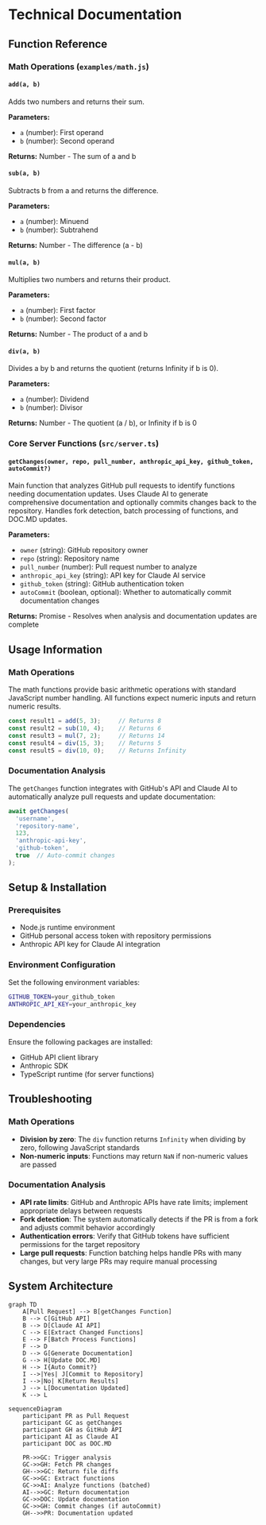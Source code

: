 # Technical Documentation

## Function Reference

### Math Operations (`examples/math.js`)

#### `add(a, b)`
Adds two numbers and returns their sum.

**Parameters:**
- `a` (number): First operand
- `b` (number): Second operand

**Returns:** Number - The sum of a and b

#### `sub(a, b)`
Subtracts b from a and returns the difference.

**Parameters:**
- `a` (number): Minuend
- `b` (number): Subtrahend

**Returns:** Number - The difference (a - b)

#### `mul(a, b)`
Multiplies two numbers and returns their product.

**Parameters:**
- `a` (number): First factor
- `b` (number): Second factor

**Returns:** Number - The product of a and b

#### `div(a, b)`
Divides a by b and returns the quotient (returns Infinity if b is 0).

**Parameters:**
- `a` (number): Dividend
- `b` (number): Divisor

**Returns:** Number - The quotient (a / b), or Infinity if b is 0

### Core Server Functions (`src/server.ts`)

#### `getChanges(owner, repo, pull_number, anthropic_api_key, github_token, autoCommit?)`
Main function that analyzes GitHub pull requests to identify functions needing documentation updates. Uses Claude AI to generate comprehensive documentation and optionally commits changes back to the repository. Handles fork detection, batch processing of functions, and DOC.MD updates.

**Parameters:**
- `owner` (string): GitHub repository owner
- `repo` (string): Repository name
- `pull_number` (number): Pull request number to analyze
- `anthropic_api_key` (string): API key for Claude AI service
- `github_token` (string): GitHub authentication token
- `autoCommit` (boolean, optional): Whether to automatically commit documentation changes

**Returns:** Promise - Resolves when analysis and documentation updates are complete

## Usage Information

### Math Operations
The math functions provide basic arithmetic operations with standard JavaScript number handling. All functions expect numeric inputs and return numeric results.

```javascript
const result1 = add(5, 3);     // Returns 8
const result2 = sub(10, 4);    // Returns 6
const result3 = mul(7, 2);     // Returns 14
const result4 = div(15, 3);    // Returns 5
const result5 = div(10, 0);    // Returns Infinity
```

### Documentation Analysis
The `getChanges` function integrates with GitHub's API and Claude AI to automatically analyze pull requests and update documentation:

```typescript
await getChanges(
  'username',
  'repository-name',
  123,
  'anthropic-api-key',
  'github-token',
  true  // Auto-commit changes
);
```

## Setup & Installation

### Prerequisites
- Node.js runtime environment
- GitHub personal access token with repository permissions
- Anthropic API key for Claude AI integration

### Environment Configuration
Set the following environment variables:
```bash
GITHUB_TOKEN=your_github_token
ANTHROPIC_API_KEY=your_anthropic_key
```

### Dependencies
Ensure the following packages are installed:
- GitHub API client library
- Anthropic SDK
- TypeScript runtime (for server functions)

## Troubleshooting

### Math Operations
- **Division by zero**: The `div` function returns `Infinity` when dividing by zero, following JavaScript standards
- **Non-numeric inputs**: Functions may return `NaN` if non-numeric values are passed

### Documentation Analysis
- **API rate limits**: GitHub and Anthropic APIs have rate limits; implement appropriate delays between requests
- **Fork detection**: The system automatically detects if the PR is from a fork and adjusts commit behavior accordingly
- **Authentication errors**: Verify that GitHub tokens have sufficient permissions for the target repository
- **Large pull requests**: Function batching helps handle PRs with many changes, but very large PRs may require manual processing

## System Architecture

```mermaid
graph TD
    A[Pull Request] --> B[getChanges Function]
    B --> C[GitHub API]
    B --> D[Claude AI API]
    C --> E[Extract Changed Functions]
    E --> F[Batch Process Functions]
    F --> D
    D --> G[Generate Documentation]
    G --> H[Update DOC.MD]
    H --> I{Auto Commit?}
    I -->|Yes| J[Commit to Repository]
    I -->|No| K[Return Results]
    J --> L[Documentation Updated]
    K --> L
```

```mermaid
sequenceDiagram
    participant PR as Pull Request
    participant GC as getChanges
    participant GH as GitHub API
    participant AI as Claude AI
    participant DOC as DOC.MD

    PR->>GC: Trigger analysis
    GC->>GH: Fetch PR changes
    GH-->>GC: Return file diffs
    GC->>GC: Extract functions
    GC->>AI: Analyze functions (batched)
    AI-->>GC: Return documentation
    GC->>DOC: Update documentation
    GC->>GH: Commit changes (if autoCommit)
    GH-->>PR: Documentation updated
```
